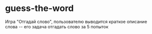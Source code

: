 # guess-the-word
Игра "Отгадай слово", пользователю выводится краткое описание слова -- его задача отгадать слово за 5 попыток
